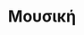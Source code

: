 ---
title: Μουσική
slug: moysiki
courses: [Κιθάρα]
schools: [Ωδείο Τούμπας]
subcategories: [Κιθάρα,Βιολί,Μουσική Προπαιδεία]
---